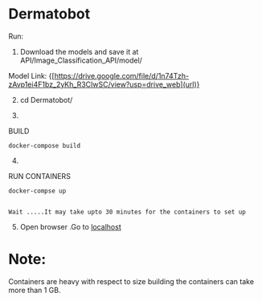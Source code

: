 # Dermatobot


 
Run:
1) Download the models and save it at API/Image_Classification_API/model/<Place model  here> 
 
Model Link: {[https://drive.google.com/file/d/1n74Tzh-zAvp1ei4F1bz_2yKh_R3CIwSC/view?usp=drive_web](url)}
 
 
2) cd Dermatobot/


3)
BUILD
 
 
    docker-compose build

4)
RUN CONTAINERS
 
 
    docker-compse up
 
 
    Wait .....It may take upto 30 minutes for the containers to set up

5) Open browser .Go to [localhost](url)



# Note:

Containers are heavy with respect to size building the containers can take more than 1 GB.
